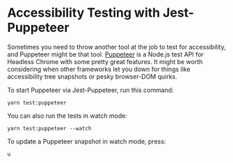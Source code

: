 # Accessibility Testing with Jest-Puppeteer

Sometimes you need to throw another tool at the job to test for accessibility, and Puppeteer might be that tool. [Puppeteer](https://github.com/puppeteer/puppeteer) is a Node.js test API for Headless Chrome with some pretty great features. It might be worth considering when other frameworks let you down for things like accessibility tree snapshots or pesky browser-DOM quirks.

To start Puppeteer via Jest-Puppeteer, run this command:

```shell
yarn test:puppeteer
```

You can also run the tests in watch mode:

```shell
yarn test:puppeteer --watch
```

To update a Puppeteer snapshot in watch mode, press:

```shell
u
```
